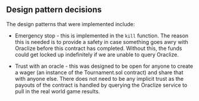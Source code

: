 ## Design pattern decisions

The design patterns that were implemented include:

* Emergency stop - this is implemented in the `kill` function.  The reason this is needed is to provide a safety in case something goes awry with Oraclize before this contract has completed.  Without this, the funds could get locked up indefinitely if we are unable to query Oraclize.

* Trust with an oracle - this was designed to be open for anyone to create a wager (an instance of the Tournament.sol contract) and share that with anyone else.  There does not need to be any implicit trust as the payouts of the contract is handled by querying the Oraclize service to pull in the real world game results.